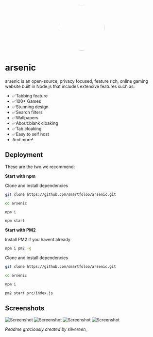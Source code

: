 <p align="center">
<kbd>
<img style="border-radius:50%" height="150px" src="https://archive.org/download/arsenic-ss1/arsenic-blue-fill.png">
</kbd>

# arsenic
arsenic is an open-source, privacy focused, feature rich, online gaming website built in Node.js that includes extensive features such as:

- ✅Tabbing feature
- ✅100+ Games
- ✅Stunning design
- ✅Search filters
- ✅Wallpapers
- ✅About:blank cloaking
- ✅Tab cloaking
- ✅Easy to self host
- And more!

## Deployment

These are the two we recommend:

**Start with npm**

Clone and install dependencies

```bash
git clone https://github.com/smartfoloo/arsenic.git

cd arsenic

npm i

npm start
```

**Start with PM2**

Install PM2 if you havent already

```bash
npm i pm2 -g
```

Clone and install dependencies

```bash
git clone https://github.com/smartfoloo/arsenic.git

cd arsenic

npm i

pm2 start src/index.js
```

## Screenshots

![Screenshot](https://archive.org/download/arsenic-ss1/arsenic-ss1.png)
![Screenshot](https://archive.org/download/arsenic-ss1/arsenic-ss2.png)
![Screenshot](https://archive.org/download/arsenic-ss1/arsenic-ss3.png)
![Screenshot](https://archive.org/download/arsenic-ss1/arsenic-ss4.png)


*Readme graciously created by silvereen_*

